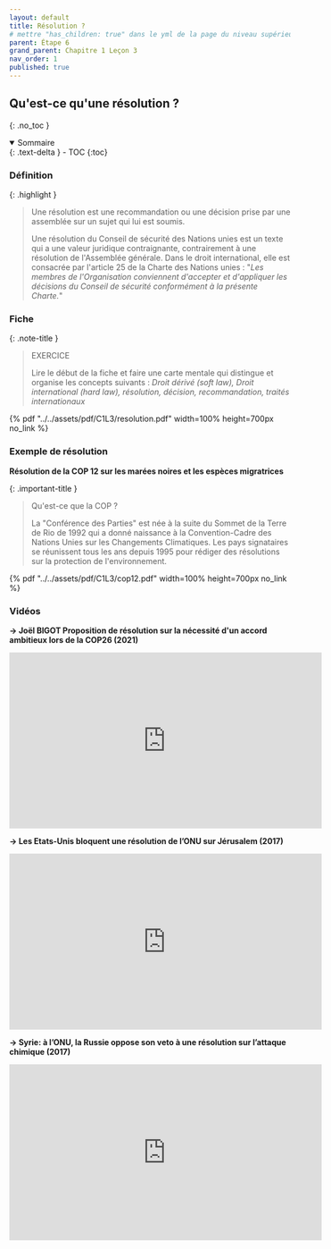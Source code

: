 ```yaml
---
layout: default
title: Résolution ?
# mettre "has_children: true" dans le yml de la page du niveau supérieur
parent: Étape 6
grand_parent: Chapitre 1 Leçon 3
nav_order: 1
published: true
---
```

## Qu'est-ce qu'une résolution ?
{: .no_toc }

<details open markdown="block">
  <summary>
    Sommaire
  </summary>
  {: .text-delta }
- TOC
{:toc}
</details>

### Définition

{: .highlight }
> Une résolution est une recommandation ou une décision prise par une assemblée sur un sujet qui lui est soumis. 
>
> Une résolution du Conseil de sécurité des Nations unies est un texte qui a une valeur juridique contraignante, contrairement à une résolution de l'Assemblée générale. Dans le droit international, elle est consacrée par l'article 25 de la Charte des Nations unies : "*Les membres de l'Organisation conviennent d'accepter et d'appliquer les décisions du Conseil de sécurité conformément à la présente Charte.*"

### Fiche

{: .note-title }
> EXERCICE
>
> Lire le début de la fiche et faire une carte mentale qui distingue et organise les concepts suivants : *Droit dérivé (soft law), Droit international (hard law), résolution, décision, recommandation, traités internationaux*

{% pdf "../../assets/pdf/C1L3/resolution.pdf" width=100% height=700px no_link %}

### Exemple de résolution
**Résolution de la COP 12 sur les marées noires et les espèces migratrices**   

{: .important-title }
> Qu'est-ce que la COP ?
> 
> La "Conférence des Parties" est née à la suite du Sommet de la Terre de Rio de 1992 qui a donné naissance à la Convention-Cadre des Nations Unies sur les Changements Climatiques. Les pays signataires se réunissent tous les ans depuis 1995 pour rédiger des résolutions sur la protection de l'environnement.

{% pdf "../../assets/pdf/C1L3/cop12.pdf" width=100% height=700px no_link %}

### Vidéos

**→ Joël BIGOT Proposition de résolution sur la nécessité d'un accord ambitieux lors de la COP26 (2021)**  

<iframe width="560" height="315" src="https://www.youtube.com/embed/Y-nts6bEPkg?si=qzW2bAJYx60V6Vox" title="YouTube video player" frameborder="0" allow="accelerometer; autoplay; clipboard-write; encrypted-media; gyroscope; picture-in-picture; web-share" referrerpolicy="strict-origin-when-cross-origin" allowfullscreen></iframe>

**→ Les Etats-Unis bloquent une résolution de l’ONU sur Jérusalem (2017)**  

<iframe width="560" height="315" src="https://www.youtube.com/embed/UTUdoL-qUKY?si=IHfW5ciPve0P1vG2" title="YouTube video player" frameborder="0" allow="accelerometer; autoplay; clipboard-write; encrypted-media; gyroscope; picture-in-picture; web-share" referrerpolicy="strict-origin-when-cross-origin" allowfullscreen></iframe>

**→ Syrie: à l’ONU, la Russie oppose son veto à une résolution sur l’attaque chimique (2017)**

<iframe width="560" height="315" src="https://www.youtube.com/embed/RQ8oAetQdGA?si=3hdatEzFE9i_GgvP" title="YouTube video player" frameborder="0" allow="accelerometer; autoplay; clipboard-write; encrypted-media; gyroscope; picture-in-picture; web-share" referrerpolicy="strict-origin-when-cross-origin" allowfullscreen></iframe>
